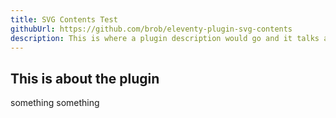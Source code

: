 ```yaml
---
title: SVG Contents Test
githubUrl: https://github.com/brob/eleventy-plugin-svg-contents
description: This is where a plugin description would go and it talks about a lot of stuff!
---
```


## This is about the plugin

something something